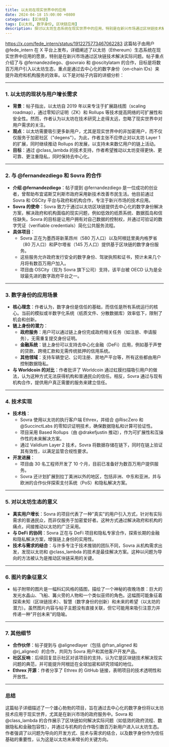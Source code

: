 ```yaml
---
title: 以太坊在现实世界中的应用
date: 2024-04-18 15:00:00 +0800
categories: [区块链]
tags: [以太坊, 数字身份, 区块链应用]
description: 探讨以太坊生态系统在现实世界中的应用，特别是在新兴市场通过区块链技术解决实际问题。
---
```


https://x.com/fede_intern/status/1912275773467062283
这篇帖子由用户 @fede_intern 在 X 平台上发布，详细阐述了以太坊（Ethereum）生态系统在现实世界中应用的愿景，特别是在新兴市场通过区块链技术解决实际问题。帖子重点介绍了与 @fernandezdiego、@sovraio 和 @oscitylatam 的合作，目标是将数百万用户引入以太坊生态，重点是通过去中心化的数字身份（on-chain IDs）来提升政府和机构服务的效率。以下是对帖子内容的详细分析：

---

### **1. 以太坊的现状与用户增长需求**

- **背景**：帖子指出，以太坊自 2019 年以来专注于扩展路线图（scaling roadmap），通过零知识证明（ZK）和 Rollups 等技术提高网络的可扩展性和安全性。然而，作者认为以太坊在技术研究上走得太远，忽略了现实世界中对用户需求的关注。
- **观点**：以太坊需要吸引更多新用户，尤其是现实世界中的非加密用户，而不仅仅服务于加密社区（"degens"）。为此，作者主张不应停止对以太坊 Layer 1 的扩展，同时继续推动 Rollups 的发展，以支持未来数亿用户的链上活动。
- **目标**：通过 @class_lambda 的技术支持，作者希望推动以太坊变得更快、更可靠、更注重隐私，同时保持去中心化。

---

### **2. 与 @fernandezdiego 和 Sovra 的合作**

- **介绍 @fernandezdiego**：帖子提到 @fernandezdiego 是一位成功的创业者，曾帮助布宜诺斯艾利斯市政府采用新技术改善市民生活。他目前通过 Sovra 和 OSCity 平台与政府和机构合作，专注于新兴市场的技术应用。
- **Sovra 的使命**：Sovra 致力于通过以太坊区块链提供去中心化的数字身份解决方案，解决政府和机构面临的现实问题，例如低效的纸质系统、数据孤岛和信任缺失。Sovra 的目标是让用户拥有对自己数据的控制权，并通过可验证的数字凭证（verifiable credentials）简化公共服务流程。
- **具体项目**：
    - Sovra 正在为墨西哥新莱昂州（580 万人口）以及阿根廷里奥内格罗省（80 万人口）和萨尔塔省（145 万人口）提供基于区块链的数字身份服务。
    - 这些服务允许政府发行安全的数字身份、驾驶执照和证书，预计未来几个月将有数百万用户加入。
    - 项目由 OSCity（现为 Sovra 旗下公司）支持，该平台被 OECD 认为是全球最先进的数字政府平台之一。

---

### **3. 数字身份的应用场景**

- **核心理念**：作者认为，数字身份是信任的基础，而信任是所有系统运行的核心。当前的模拟或半数字化系统（纸质文件、分散数据库）效率低下，限制了机会和创新。
- **链上身份的潜力**：
    - **政府服务**：用户可以通过链上身份完成政府相关任务（如注册、申请服务），无需重复提交身份证明。
    - **金融系统**：链上身份可以支持去中心化金融（DeFi）应用，例如基于声誉的贷款、跨境汇款和无需传统抵押的信用系统。
    - **其他领域**：支持车辆登记、公司注册、房地产平台等，所有这些都由用户控制数据隐私。
- **与 Worldcoin 的对比**：作者批评了 Worldcoin 通过虹膜扫描吸引用户的做法，认为这种方式无法获得机构和普通民众的信任。相反，Sovra 通过与现有机构合作，提供用户真正需要的服务来建立信任。

---

### **4. 技术实现**

- **技术栈**：
    - Sovra 使用以太坊的执行客户端 Ethrex，并结合 @RiscZero 和 @SuccinctLabs 的零知识证明技术，确保数据隐私和计算可验证性。
    - 项目采用 Based Rollups（由 @drakefjustin 推动），作为可扩展性和互操作性的未来解决方案。
    - 通过 Validium Layer 2 技术，Sovra 将数据存储在链下，同时在链上验证其有效性，以满足监管合规性要求。
- **开发进展**：
    - 项目由 30 名工程师开发了 10 个月，目前已准备好为数百万用户提供服务。
    - Sovra 还计划扩展到拉丁美洲以外的地区，包括非洲、中东和亚洲，并与欧洲的合作伙伴探索支付系统（PoS）和隐私解决方案。

---

### **5. 对以太坊生态的意义**

- **真实用户增长**：Sovra 的项目代表了一种"真实"的用户引入方式，针对有实际需求的普通民众，而非仅服务于加密爱好者。这种方式通过解决政府和机构的痛点，间接推动以太坊的广泛采用。
- **与 DeFi 的协同**：Sovra 正在与 DeFi 项目和隐私专家合作，探索长期的金融和隐私解决方案，增强链上身份的实用性。
- **技术与需求的结合**：与许多专注于技术推销的团队不同，Sovra 从机构需求出发，发现以太坊和 @class_lambda 的技术是最佳解决方案。这种以问题为导向的方法被认为是推动区块链采用的关键。

---

### **6. 图片的象征意义**

- 帖子附带的图片是一幅科幻风格的插图，描绘了一个神秘的夜晚场景：巨大的发光水晶山、飞船、篝火旁的人物和一个类似巫师的角色。这幅图可能象征着探索未知（区块链技术）、智慧（数字身份的创新）和未来的希望（以太坊的潜力）。虽然图片内容与帖子主题没有直接关联，但它可能用来吸引注意力并传递一种"开创未来"的隐喻。

---

### **7. 其他细节**

- **合作伙伴**：帖子提到与 @alignedlayer（包括 @fran_aligned 和 @rj_aligned）的合作，共同为 Sovra 用户和其他客户开发产品。
- **社区反响**：后续回复显示社区对该项目的支持，认为它是区块链技术解决现实问题的典范，并可能提升阿根廷在全球加密和研究领域的地位。
- **Ethrex 开源**：作者分享了 Ethrex 的 GitHub 链接，表明项目的技术透明性和开放性。

---

### **总结**

这篇帖子详细描述了一个雄心勃勃的项目，旨在通过去中心化的数字身份将以太坊技术应用于现实世界，尤其是在新兴市场的政府服务中。Sovra 和 @class_lambda 的合作展示了区块链如何解决实际问题（如低效的政府流程、数据隐私和金融包容性），并通过与机构的合作吸引数百万新用户进入以太坊生态。作者强调了以问题为导向的开发方式、技术与需求的结合，以及数字身份作为信任基础的重要性，认为这是以太坊未来增长的关键方向。
